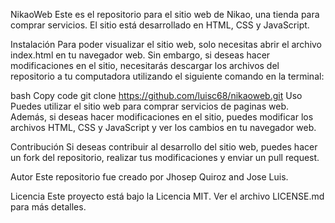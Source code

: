 NikaoWeb
Este es el repositorio para el sitio web de Nikao, una tienda para comprar servicios. El sitio está desarrollado en HTML, CSS y JavaScript.

Instalación
Para poder visualizar el sitio web, solo necesitas abrir el archivo index.html en tu navegador web. Sin embargo, si deseas hacer modificaciones en el sitio, necesitarás descargar los archivos del repositorio a tu computadora utilizando el siguiente comando en la terminal:

bash
Copy code
git clone https://github.com/luisc68/nikaoweb.git
Uso
Puedes utilizar el sitio web para comprar servicios de paginas web. Además, si deseas hacer modificaciones en el sitio, puedes modificar los archivos HTML, CSS y JavaScript y ver los cambios en tu navegador web.

Contribución
Si deseas contribuir al desarrollo del sitio web, puedes hacer un fork del repositorio, realizar tus modificaciones y enviar un pull request.

Autor
Este repositorio fue creado por Jhosep Quiroz and Jose Luis.

Licencia
Este proyecto está bajo la Licencia MIT. Ver el archivo LICENSE.md para más detalles.